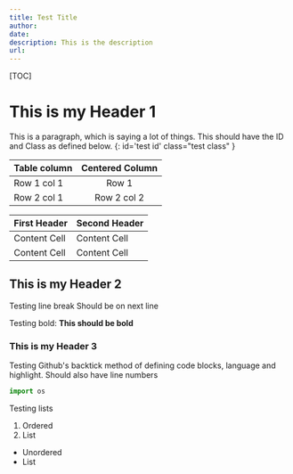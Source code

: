 ```yaml
---
title: Test Title
author: 
date:
description: This is the description
url:
---
```

[TOC]

# This is my Header 1

This is a paragraph, which is saying a lot of things. This should have the ID and Class as defined below.
{: id='test id' class="test class" }


|Table column  | Centered Column|
|------------- |:-----------:|
|Row 1 col 1   | Row 1       |
|Row 2 col 1   | Row 2 col 2 |


First Header  | Second Header
------------- | -------------
Content Cell  | Content Cell
Content Cell  | Content Cell


## This is my Header 2
Testing line break
Should be on next line

Testing bold:
__This should be bold__

### This is my Header 3
Testing Github's backtick method of defining code blocks, language and highlight. Should also have line numbers
```python 
import os
```

Testing lists
1. Ordered
2. List

* Unordered
* List


